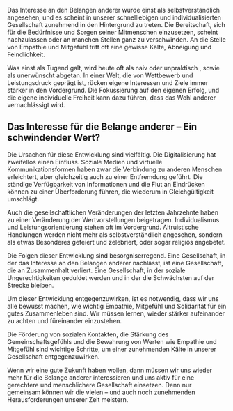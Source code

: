 Das Interesse an den Belangen anderer wurde einst als selbstverständlich angesehen, und es scheint in unserer schnelllebigen und individualisierten Gesellschaft zunehmend in den Hintergrund zu treten. Die Bereitschaft, sich für die Bedürfnisse und Sorgen seiner Mitmenschen einzusetzen, scheint nachzulassen oder an manchen Stellen ganz zu verschwinden. An die Stelle von Empathie und Mitgefühl tritt oft eine gewisse Kälte, Abneigung und Feindlichkeit.

Was einst als Tugend galt, wird heute oft als naiv oder unpraktisch , sowie als unerwünscht abgetan. In einer Welt, die von Wettbewerb und Leistungsdruck geprägt ist, rücken eigene Interessen und Ziele immer stärker in den Vordergrund. Die Fokussierung auf den eigenen Erfolg, und die eigene individuelle Freiheit kann dazu führen, dass das Wohl anderer vernachlässigt wird.

## Das Interesse für die Belange anderer – Ein schwindender Wert?

Die Ursachen für diese Entwicklung sind vielfältig. Die Digitalisierung hat zweifellos einen Einfluss. Soziale Medien und virtuelle Kommunikationsformen haben zwar die Verbindung zu anderen Menschen erleichtert, aber gleichzeitig auch zu einer Entfremdung geführt. Die ständige Verfügbarkeit von Informationen und die Flut an Eindrücken können zu einer Überforderung führen, die wiederum in Gleichgültigkeit umschlägt.

Auch die gesellschaftlichen Veränderungen der letzten Jahrzehnte haben zu einer Veränderung der Wertvorstellungen beigetragen. Individualismus und Leistungsorientierung stehen oft im Vordergrund. Altruistische Handlungen werden nicht mehr als selbstverständlich angesehen, sondern als etwas Besonderes gefeiert und zelebriert, oder sogar religiös angebetet.

Die Folgen dieser Entwicklung sind besorgniserregend. Eine Gesellschaft, in der das Interesse an den Belangen anderer nachlässt, ist eine Gesellschaft, die an Zusammenhalt verliert. Eine Gesellschaft, in der soziale Ungerechtigkeiten geduldet werden und in der die Schwächsten auf der Strecke bleiben.

Um dieser Entwicklung entgegenzuwirken, ist es notwendig, dass wir uns alle bewusst machen, wie wichtig Empathie, Mitgefühl und Solidarität für ein gutes Zusammenleben sind. Wir müssen lernen, wieder stärker aufeinander zu achten und füreinander einzustehen.

Die Förderung von sozialen Kontakten, die Stärkung des Gemeinschaftsgefühls und die Bewahrung von Werten wie Empathie und Mitgefühl sind wichtige Schritte, um einer zunehmenden Kälte in unserer Gesellschaft entgegenzuwirken.

Wenn wir eine gute Zukunft haben wollen, dann müssen wir uns wieder mehr für die Belange anderer interessieren und uns aktiv für eine gerechtere und menschlichere Gesellschaft einsetzen. Denn nur gemeinsam können wir die vielen – und auch noch zunehmenden Herausforderungen unserer Zeit meistern.

